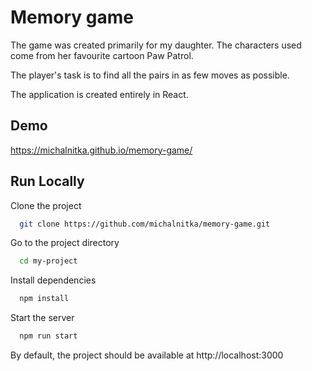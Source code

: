 
# Memory game

The game was created primarily for my daughter. The characters used come from her favourite cartoon Paw Patrol. 

The player's task is to find all the pairs in as few moves as possible.

The application is created entirely in React. 



## Demo

https://michalnitka.github.io/memory-game/

## Run Locally

Clone the project

```bash
  git clone https://github.com/michalnitka/memory-game.git
```

Go to the project directory

```bash
  cd my-project
```

Install dependencies

```bash
  npm install
```

Start the server

```bash
  npm run start
```

By default, the project should be available at http://localhost:3000